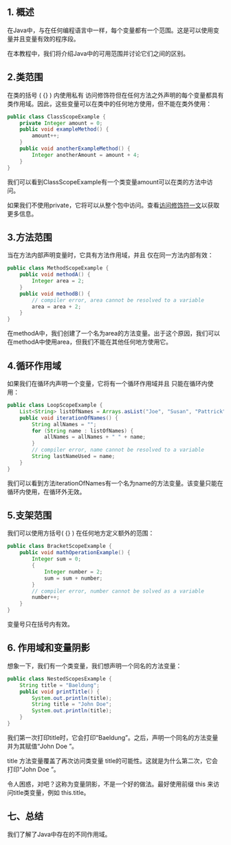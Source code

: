 ## 1. 概述

在Java中，与在任何编程语言中一样，每个变量都有一个范围。这是可以使用变量并且变量有效的程序段。

在本教程中，我们将介绍Java中的可用范围并讨论它们之间的区别。

## 2.类范围

在类的括号 ( {} ) 内使用私有 访问修饰符但在任何方法之外声明的每个变量都具有类作用域。因此，这些变量可以在类中的任何地方使用，但不能在类外使用：

```java
public class ClassScopeExample {
    private Integer amount = 0;
    public void exampleMethod() {
        amount++;
    }
    public void anotherExampleMethod() {
        Integer anotherAmount = amount + 4;
    }
}
```

我们可以看到ClassScopeExample有一个类变量amount可以在类的方法中访问。

如果我们不使用private，它将可以从整个包中访问。查看[访问修饰符一文](https://www.baeldung.com/java-access-modifiers)以获取更多信息。

## 3.方法范围

当在方法内部声明变量时，它具有方法作用域，并且 仅在同一方法内部有效：

```java
public class MethodScopeExample {
    public void methodA() {
        Integer area = 2;
    }
    public void methodB() {
        // compiler error, area cannot be resolved to a variable
        area = area + 2;
    }
}
```

在methodA中，我们创建了一个名为area的方法变量。出于这个原因，我们可以在methodA中使用area，但我们不能在其他任何地方使用它。

## 4.循环作用域

如果我们在循环内声明一个变量，它将有一个循环作用域并且 只能在循环内使用：

```java
public class LoopScopeExample {
    List<String> listOfNames = Arrays.asList("Joe", "Susan", "Pattrick");
    public void iterationOfNames() {
        String allNames = "";
        for (String name : listOfNames) {
            allNames = allNames + " " + name;
        }
        // compiler error, name cannot be resolved to a variable
        String lastNameUsed = name;
    }
}
```

我们可以看到方法iterationOfNames有一个名为name的方法变量。该变量只能在循环内使用，在循环外无效。

## 5.支架范围

我们可以使用方括号( {} ) 在任何地方定义额外的范围：

```java
public class BracketScopeExample {    
    public void mathOperationExample() {
        Integer sum = 0;
        {
            Integer number = 2;
            sum = sum + number;
        }
        // compiler error, number cannot be solved as a variable
        number++;
    }
}
```

变量号只在括号内有效。

## 6. 作用域和变量阴影

想象一下，我们有一个类变量，我们想声明一个同名的方法变量：

```java
public class NestedScopesExample {
    String title = "Baeldung";
    public void printTitle() {
        System.out.println(title);
        String title = "John Doe";
        System.out.println(title);
    }
}
```

我们第一次打印title时，它会打印“Baeldung”。之后，声明一个同名的方法变量并为其赋值“John Doe ”。

title 方法变量覆盖了再次访问类变量 title的可能性。这就是为什么第二次，它会打印“John Doe ”。

令人困惑，对吧？这称为变量阴影，不是一个好的做法。最好使用前缀 this 来访问title类变量，例如 this.title。

## 七、总结

我们了解了Java中存在的不同作用域。